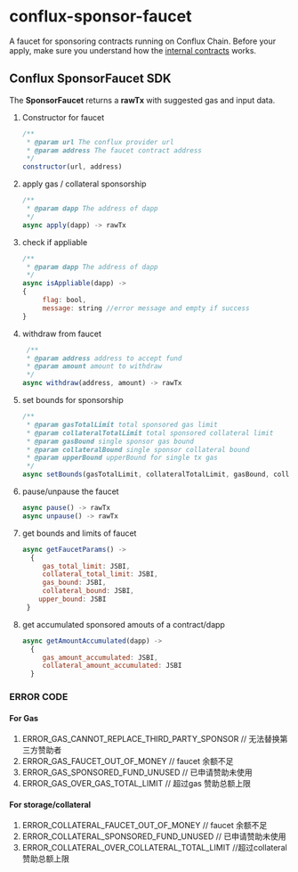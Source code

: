 # conflux-sponsor-faucet

A faucet for sponsoring contracts running on Conflux Chain. Before your apply, make sure you understand how the [internal contracts](https://github.com/Conflux-Chain/conflux-rust/tree/master/internal_contract) works.

## Conflux SponsorFaucet SDK
The **SponsorFaucet** returns a **rawTx** with suggested gas and input data. 

1. Constructor for faucet
   ```js
   /**
    * @param url The conflux provider url 
    * @param address The faucet contract address
    */
   constructor(url, address)
   ```

2. apply gas / collateral sponsorship 

   ```js
   /**
    * @param dapp The address of dapp 
    */
   async apply(dapp) -> rawTx
   ```

3. check if appliable

   ```js
   /**
    * @param dapp The address of dapp 
    */
   async isAppliable(dapp) -> 
   {	
     	flag: bool, 
   		message: string //error message and empty if success 
   }
   ```
4. withdraw from faucet

   ```js
    /**
    * @param address address to accept fund 
    * @param amount amount to withdraw
    */
   async withdraw(address, amount) -> rawTx
   ```
5. set bounds for sponsorship

   ```js
   /**
    * @param gasTotalLimit total sponsored gas limit
    * @param collateralTotalLimit total sponsored collateral limit
    * @param gasBound single sponsor gas bound
    * @param collateralBound single sponsor collateral bound
    * @param upperBound upperBound for single tx gas
    */
   async setBounds(gasTotalLimit, collateralTotalLimit, gasBound, collateralBound, upperBound) -> rawTx
   ```

6. pause/unpause the faucet

   ```js
   async pause() -> rawTx
   async unpause() -> rawTx
   ```

7. get bounds and limits of faucet

   ```js
   async getFaucetParams() -> 
     {
     	gas_total_limit: JSBI,
     	collateral_total_limit: JSBI,
     	gas_bound: JSBI,
     	collateral_bound: JSBI,
       upper_bound: JSBI
   	}
   ```

8. get accumulated sponsored amouts of a contract/dapp

   ```js
   async getAmountAccumulated(dapp) -> 
     {
     	gas_amount_accumulated: JSBI,
     	collateral_amount_accumulated: JSBI
     }
   ```

### ERROR CODE
#### For Gas
1. ERROR_GAS_CANNOT_REPLACE_THIRD_PARTY_SPONSOR // 无法替换第三方赞助者
2. ERROR_GAS_FAUCET_OUT_OF_MONEY // faucet 余额不足
3. ERROR_GAS_SPONSORED_FUND_UNUSED // 已申请赞助未使用
4. ERROR_GAS_OVER_GAS_TOTAL_LIMIT // 超过gas 赞助总额上限
#### For storage/collateral
1. ERROR_COLLATERAL_FAUCET_OUT_OF_MONEY // faucet 余额不足
2. ERROR_COLLATERAL_SPONSORED_FUND_UNUSED // 已申请赞助未使用
3. ERROR_COLLATERAL_OVER_COLLATERAL_TOTAL_LIMIT //超过collateral 赞助总额上限